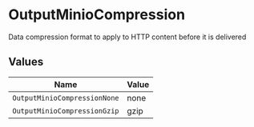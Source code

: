 # OutputMinioCompression

Data compression format to apply to HTTP content before it is delivered


## Values

| Name                         | Value                        |
| ---------------------------- | ---------------------------- |
| `OutputMinioCompressionNone` | none                         |
| `OutputMinioCompressionGzip` | gzip                         |